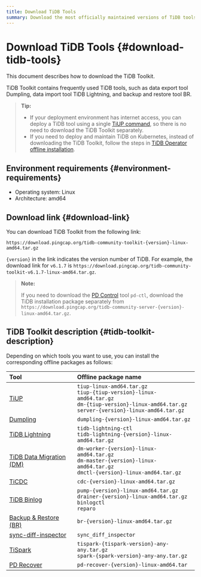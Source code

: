 ```yaml
---
title: Download TiDB Tools
summary: Download the most officially maintained versions of TiDB tools.
---
```


# Download TiDB Tools {#download-tidb-tools}

This document describes how to download the TiDB Toolkit.

TiDB Toolkit contains frequently used TiDB tools, such as data export tool Dumpling, data import tool TiDB Lightning, and backup and restore tool BR.

> **Tip:**
>
> -   If your deployment environment has internet access, you can deploy a TiDB tool using a single [<a href="/tiup/tiup-component-management.md">TiUP command</a>](/tiup/tiup-component-management.md), so there is no need to download the TiDB Toolkit separately.
> -   If you need to deploy and maintain TiDB on Kubernetes, instead of downloading the TiDB Toolkit, follow the steps in [<a href="https://docs.pingcap.com/tidb-in-kubernetes/stable/deploy-tidb-operator#offline-installation">TiDB Operator offline installation</a>](https://docs.pingcap.com/tidb-in-kubernetes/stable/deploy-tidb-operator#offline-installation).

## Environment requirements {#environment-requirements}

-   Operating system: Linux
-   Architecture: amd64

## Download link {#download-link}

You can download TiDB Toolkit from the following link:

```
https://download.pingcap.org/tidb-community-toolkit-{version}-linux-amd64.tar.gz
```

`{version}` in the link indicates the version number of TiDB. For example, the download link for `v6.1.7` is `https://download.pingcap.org/tidb-community-toolkit-v6.1.7-linux-amd64.tar.gz`.

> **Note:**
>
> If you need to download the [<a href="/pd-control.md">PD Control</a>](/pd-control.md) tool `pd-ctl`, download the TiDB installation package separately from `https://download.pingcap.org/tidb-community-server-{version}-linux-amd64.tar.gz`.

## TiDB Toolkit description {#tidb-toolkit-description}

Depending on which tools you want to use, you can install the corresponding offline packages as follows:

| Tool                                                                                                                                           | Offline package name                                                                                                                                            |
| :--------------------------------------------------------------------------------------------------------------------------------------------- | :-------------------------------------------------------------------------------------------------------------------------------------------------------------- |
| [<a href="/tiup/tiup-overview.md">TiUP</a>](/tiup/tiup-overview.md)                                                                            | `tiup-linux-amd64.tar.gz` <br/>`tiup-{tiup-version}-linux-amd64.tar.gz` <br/>`dm-{tiup-version}-linux-amd64.tar.gz` <br/> `server-{version}-linux-amd64.tar.gz` |
| [<a href="/dumpling-overview.md">Dumpling</a>](/dumpling-overview.md)                                                                          | `dumpling-{version}-linux-amd64.tar.gz`                                                                                                                         |
| [<a href="/tidb-lightning/tidb-lightning-overview.md">TiDB Lightning</a>](/tidb-lightning/tidb-lightning-overview.md)                          | `tidb-lightning-ctl` <br/>`tidb-lightning-{version}-linux-amd64.tar.gz`                                                                                         |
| [<a href="/dm/dm-overview.md">TiDB Data Migration (DM)</a>](/dm/dm-overview.md)                                                                | `dm-worker-{version}-linux-amd64.tar.gz` <br/>`dm-master-{version}-linux-amd64.tar.gz` <br/>`dmctl-{version}-linux-amd64.tar.gz`                                |
| [<a href="/ticdc/ticdc-overview.md">TiCDC</a>](/ticdc/ticdc-overview.md)                                                                       | `cdc-{version}-linux-amd64.tar.gz`                                                                                                                              |
| [<a href="/tidb-binlog/tidb-binlog-overview.md">TiDB Binlog</a>](/tidb-binlog/tidb-binlog-overview.md)                                         | `pump-{version}-linux-amd64.tar.gz` <br/>`drainer-{version}-linux-amd64.tar.gz` <br/>`binlogctl` <br/>`reparo`                                                  |
| [<a href="/br/backup-and-restore-overview.md">Backup &#x26; Restore (BR)</a>](/br/backup-and-restore-overview.md)                              | `br-{version}-linux-amd64.tar.gz`                                                                                                                               |
| [<a href="/sync-diff-inspector/sync-diff-inspector-overview.md">sync-diff-inspector</a>](/sync-diff-inspector/sync-diff-inspector-overview.md) | `sync_diff_inspector`                                                                                                                                           |
| [<a href="/tispark-overview.md">TiSpark</a>](/tispark-overview.md)                                                                             | `tispark-{tispark-version}-any-any.tar.gz` <br/>`spark-{spark-version}-any-any.tar.gz`                                                                          |
| [<a href="/pd-recover.md">PD Recover</a>](/pd-recover.md)                                                                                      | `pd-recover-{version}-linux-amd64.tar`                                                                                                                          |
